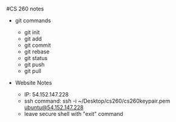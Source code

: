 #CS 260 notes

- git commands
     - git init
     - git add
     - git commit
     - git rebase
     - git status
     - git push
     - git pull

- Website Notes
    - IP: 54.152.147.228
    - ssh command: ssh -i ~/Desktop/cs260/cs260keypair.pem ubuntu@54.152.147.228
     - leave secure shell with "exit" command